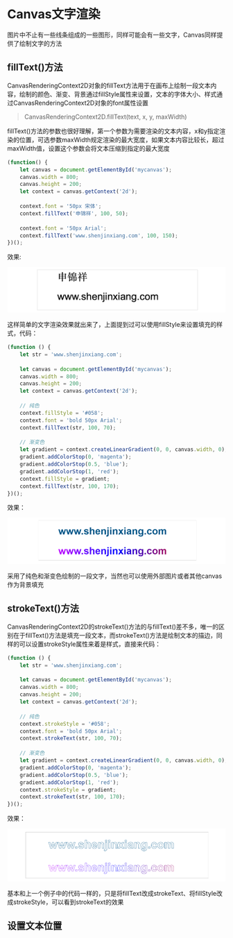 # Canvas文字渲染
图片中不止有一些线条组成的一些图形，同样可能会有一些文字，Canvas同样提供了绘制文字的方法

## fillText()方法
CanvasRenderingContext2D对象的fillText方法用于在画布上绘制一段文本内容，绘制的颜色、渐变、背景通过fillStyle属性来设置，文本的字体大小、样式通过CanvasRenderingContext2D对象的font属性设置

> CanvasRenderingContext2D.fillText(text, x, y, maxWidth)

fillText()方法的参数也很好理解，第一个参数为需要渲染的文本内容，x和y指定渲染的位置，可选参数maxWidth规定渲染的最大宽度，如果文本内容比较长，超过maxWidth值，设置这个参数会将文本压缩到指定的最大宽度

```javascript
(function() {
	let canvas = document.getElementById('mycanvas');
	canvas.width = 800;
	canvas.height = 200;
	let context = canvas.getContext('2d');

	context.font = '50px 宋体';
	context.fillText('申锦祥', 100, 50);
		
	context.font = '50px Arial';
	context.fillText('www.shenjinxiang.com', 100, 150);
})();
```

效果:

![](./images/00043.png)

这样简单的文字渲染效果就出来了，上面提到过可以使用fillStyle来设置填充的样式，代码：

```javascript
(function () {
	let str = 'www.shenjinxiang.com';

	let canvas = document.getElementById('mycanvas');
	canvas.width = 800;
	canvas.height = 200;
	let context = canvas.getContext('2d');

	// 纯色
	context.fillStyle = '#058';
	context.font = 'bold 50px Arial';
	context.fillText(str, 100, 70);

	// 渐变色
	let gradient = context.createLinearGradient(0, 0, canvas.width, 0);
	gradient.addColorStop(0, 'magenta');
	gradient.addColorStop(0.5, 'blue');
	gradient.addColorStop(1, 'red');
	context.fillStyle = gradient;
	context.fillText(str, 100, 170);
})();
```

效果：

![](./images/00044.png)

采用了纯色和渐变色绘制的一段文字，当然也可以使用外部图片或者其他canvas作为背景填充

## strokeText()方法
CanvasRenderingContext2D的strokeText()方法的与fillText()差不多，唯一的区别在于fillText()方法是填充一段文本，而strokeText()方法是绘制文本的描边，同样的可以设置strokeStyle属性来着是样式，直接来代码：

```javascript
(function () {
	let str = 'www.shenjinxiang.com';

	let canvas = document.getElementById('mycanvas');
	canvas.width = 800;
	canvas.height = 200;
	let context = canvas.getContext('2d');

	// 纯色
	context.strokeStyle = '#058';
	context.font = 'bold 50px Arial';
	context.strokeText(str, 100, 70);

	// 渐变色
	let gradient = context.createLinearGradient(0, 0, canvas.width, 0);
	gradient.addColorStop(0, 'magenta');
	gradient.addColorStop(0.5, 'blue');
	gradient.addColorStop(1, 'red');
	context.strokeStyle = gradient;
	context.strokeText(str, 100, 170);
})();
```

效果：

![](./images/00045.png)

基本和上一个例子中的代码一样的，只是将fillText改成strokeText、将fillStyle改成strokeStyle，可以看到strokeText的效果

## 设置文本位置



